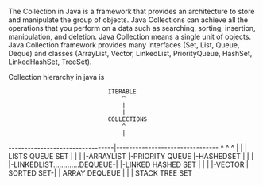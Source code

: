 The Collection in Java is a framework that provides an architecture to store and manipulate the group of objects.
Java Collections can achieve all the operations that you perform on a data such as searching, sorting, insertion, manipulation, 
and deletion.
Java Collection means a single unit of objects. Java Collection framework provides many interfaces (Set, List, Queue, Deque) and 
classes (ArrayList, Vector, LinkedList, PriorityQueue, HashSet, LinkedHashSet, TreeSet).

Collection hierarchy in java is

                                ITERABLE
                                    ^
                                    |
                                    | 
                                COLLECTIONS
                                    ^
                                    |
   ---------------------------------|--------------------------------
   ^                                ^                               ^
   |                                |                               |
   LISTS                          QUEUE                            SET
   |                                |                               |
   |-ARRAYLIST                      |-PRIORITY QUEUE                |-HASHEDSET
   |                                |                               |
   |-LINKEDLIST.............DEQUEUE-|                               |-LINKED HASHED SET
   |                            |                                   |
   |-VECTOR                     |                        SORTED SET-| 
        |                  ARRAY DEQUEUE                      |
        |                                                     |
STACK TREE SET
